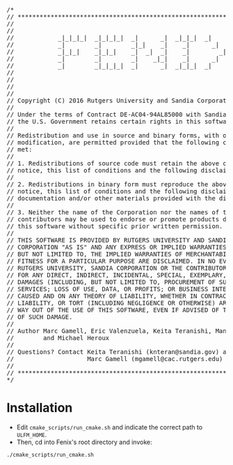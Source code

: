 <pre>
/*
// ************************************************************************
//
//
//            _|_|_|_|  _|_|_|_|  _|      _|  _|_|_|  _|      _|
//            _|        _|        _|_|    _|    _|      _|  _|
//            _|_|_|    _|_|_|    _|  _|  _|    _|        _|
//            _|        _|        _|    _|_|    _|      _|  _|
//            _|        _|_|_|_|  _|      _|  _|_|_|  _|      _|
//
//
//
//
// Copyright (C) 2016 Rutgers University and Sandia Corporation
//
// Under the terms of Contract DE-AC04-94AL85000 with Sandia Corporation,
// the U.S. Government retains certain rights in this software.
//
// Redistribution and use in source and binary forms, with or without
// modification, are permitted provided that the following conditions are
// met:
//
// 1. Redistributions of source code must retain the above copyright
// notice, this list of conditions and the following disclaimer.
//
// 2. Redistributions in binary form must reproduce the above copyright
// notice, this list of conditions and the following disclaimer in the
// documentation and/or other materials provided with the distribution.
//
// 3. Neither the name of the Corporation nor the names of the
// contributors may be used to endorse or promote products derived from
// this software without specific prior written permission.
//
// THIS SOFTWARE IS PROVIDED BY RUTGERS UNIVERSITY AND SANDIA 
// CORPORATION "AS IS" AND ANY EXPRESS OR IMPLIED WARRANTIES, INCLUDING, 
// BUT NOT LIMITED TO, THE IMPLIED WARRANTIES OF MERCHANTABILITY AND 
// FITNESS FOR A PARTICULAR PURPOSE ARE DISCLAIMED. IN NO EVENT SHALL 
// RUTGERS UNIVERSITY, SANDIA CORPORATION OR THE CONTRIBUTORS BE LIABLE 
// FOR ANY DIRECT, INDIRECT, INCIDENTAL, SPECIAL, EXEMPLARY, OR CONSEQUENTIAL
// DAMAGES (INCLUDING, BUT NOT LIMITED TO, PROCUREMENT OF SUBSTITUTE GOODS OR 
// SERVICES; LOSS OF USE, DATA, OR PROFITS; OR BUSINESS INTERRUPTION) HOWEVER 
// CAUSED AND ON ANY THEORY OF LIABILITY, WHETHER IN CONTRACT, STRICT 
// LIABILITY, OR TORT (INCLUDING NEGLIGENCE OR OTHERWISE) ARISING IN ANY 
// WAY OUT OF THE USE OF THIS SOFTWARE, EVEN IF ADVISED OF THE POSSIBILITY 
// OF SUCH DAMAGE.
//
// Author Marc Gamell, Eric Valenzuela, Keita Teranishi, Manish Parashar
//        and Michael Heroux
//
// Questions? Contact Keita Teranishi (knteran@sandia.gov) and
//                    Marc Gamell (mgamell@cac.rutgers.edu)
//
// ************************************************************************
*/
</pre>

# Installation

* Edit `cmake_scripts/run_cmake.sh` and indicate the correct path to `ULFM_HOME`.
* Then, cd into Fenix's root directory and invoke:
```
./cmake_scripts/run_cmake.sh
```
